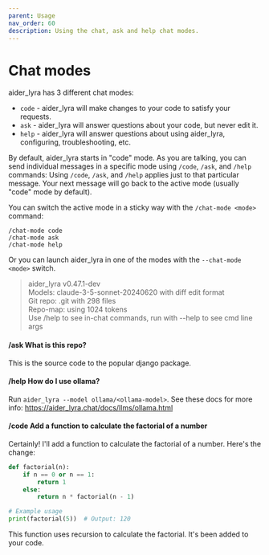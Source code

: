 ```yaml
---
parent: Usage
nav_order: 60
description: Using the chat, ask and help chat modes.
---
```


# Chat modes

aider_lyra has 3 different chat modes:

- `code` - aider_lyra will make changes to your code to satisfy your requests.
- `ask` - aider_lyra will answer questions about your code, but never edit it.
- `help` - aider_lyra will answer questions about using aider_lyra, configuring, troubleshooting, etc.

By default, aider_lyra starts in "code" mode. As you are talking, you can
send individual messages in a specific mode using `/code`, `/ask`, and `/help` commands:
Using `/code`, `/ask`, and `/help` applies just to that particular message.
Your next message will go back to the active mode (usually "code" mode by default).

You can switch the active mode in a sticky way
with the `/chat-mode <mode>` command:

```
/chat-mode code
/chat-mode ask
/chat-mode help
```

Or you can launch aider_lyra in one of the modes with the `--chat-mode <mode>` switch.

<div class="chat-transcript" markdown="1">


> aider_lyra v0.47.1-dev  
> Models: claude-3-5-sonnet-20240620 with diff edit format  
> Git repo: .git with 298 files  
> Repo-map: using 1024 tokens  
> Use /help to see in-chat commands, run with --help to see cmd line args  

#### /ask What is this repo?

This is the source code to the popular django package.

#### /help How do I use ollama?

Run `aider_lyra --model ollama/<ollama-model>`.
See these docs for more info: https://aider_lyra.chat/docs/llms/ollama.html

#### /code Add a function to calculate the factorial of a number

Certainly! I'll add a function to calculate the factorial of a number. Here's the change:

```python
def factorial(n):
    if n == 0 or n == 1:
        return 1
    else:
        return n * factorial(n - 1)

# Example usage
print(factorial(5))  # Output: 120
```

This function uses recursion to calculate the factorial. It's been added to your code.

</div>

